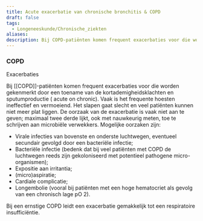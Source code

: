 ```yaml
---
title: Acute exacerbatie van chronische bronchitis & COPD
draft: false
tags:
  - Longeneeskunde/Chronische_ziekten
aliases: 
description: Bij COPD-patiënten komen frequent exacerbaties voor die worden gekenmerkt door een toename van de kortademigheidsklachten en sputumproductie ( acute on chronic).
---
```





### COPD

Exacerbaties

Bij [[COPD]]-patiënten komen frequent exacerbaties voor die worden gekenmerkt door een toename van de kortademigheidsklachten en sputumproductie ( acute on chronic). Vaak is het frequente hoesten ineffectief en vermoeiend. Het slapen gaat slecht en veel patiënten kunnen niet meer plat liggen. De oorzaak van de exacerbatie is vaak niet aan te geven; maximaal twee derde lijkt, ook met nauwkeurig meten, toe te schrijven aan microbiële verwekkers. Mogelijke oorzaken zijn:

- Virale infecties van bovenste en onderste luchtwegen, eventueel secundair gevolgd door een bacteriële infectie;
- Bacteriële infectie (bedenk dat bij veel patiënten met COPD de luchtwegen reeds zijn gekoloniseerd met potentieel pathogene micro-organismen);
- Expositie aan irritantia;
- (micro)aspiratie;
- Cardiale complicatie;
- Longembolie (vooral bij patiënten met een hoge hematocriet als gevolg van een chronisch lage pO 2).
    

Bij een ernstige COPD leidt een exacerbatie gemakkelijk tot een respiratoire insufficiëntie.